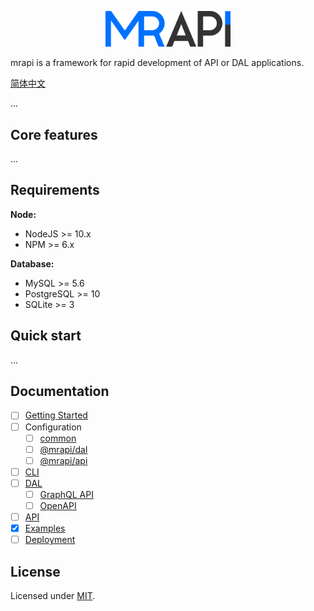 <p align="center">
  <a href="https://mrapi-js.github.io/docs/" target="_blank" rel="noopener noreferrer"><img width="200" src="./assets/logo.png" alt="mrapi logo"></a>
</p>

mrapi is a framework for rapid development of API or DAL applications.

[简体中文](./README.zh-CN.md)

...

## Core features

...

## Requirements

**Node:**

- NodeJS >= 10.x
- NPM >= 6.x

**Database:**

- MySQL >= 5.6
- PostgreSQL >= 10
- SQLite >= 3

## Quick start

...

## Documentation

- [ ] [Getting Started](./docs/Getting-Started.md)
- [ ] Configuration
  - [ ] [common](./docs/Configuration/Common.md)
  - [ ] [@mrapi/dal](./docs/Configuration/DAL.md)
  - [ ] [@mrapi/api](./docs/Configuration/API.md)
- [ ] [CLI](./docs/CLI.md)
- [ ] [DAL](./docs/DAL.md)
  - [ ] [GraphQL API](./docs/DAL/GraphQL-API.md)
  - [ ] [OpenAPI](./docs/DAL/OpenAPI.md)
- [ ] [API](./docs/API.md)
- [x] [Examples](./docs/Examples.md)
- [ ] [Deployment](./docs/Deployment.md)

## License

Licensed under [MIT](./LICENSE).

